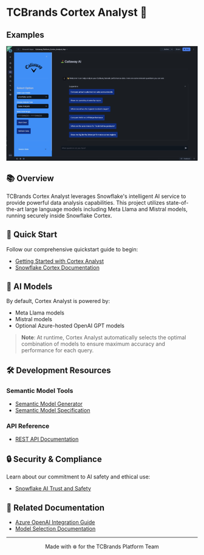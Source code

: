 # TCBrands Cortex Analyst 🤖
## Examples
![Cortex](./Cortex_Analyst.jpg)

## 📚 Overview
TCBrands Cortex Analyst leverages Snowflake's intelligent AI service to provide powerful data analysis capabilities. This project utilizes state-of-the-art large language models including Meta Llama and Mistral models, running securely inside Snowflake Cortex.

## 🚀 Quick Start
Follow our comprehensive quickstart guide to begin:
- [Getting Started with Cortex Analyst](https://quickstarts.snowflake.com/guide/getting_started_with_cortex_analyst/index.html?index=..%2F..index#0)
- [Snowflake Cortex Documentation](https://docs.snowflake.com/en/user-guide/snowflake-cortex/cortex-analyst)

## 🧠 AI Models
By default, Cortex Analyst is powered by:
- Meta Llama models
- Mistral models
- Optional Azure-hosted OpenAI GPT models

> **Note**: At runtime, Cortex Analyst automatically selects the optimal combination of models to ensure maximum accuracy and performance for each query.

## 🛠️ Development Resources

### Semantic Model Tools
- [Semantic Model Generator](https://github.com/Snowflake-Labs/semantic-model-generator)
- [Semantic Model Specification](https://docs.snowflake.com/en/user-guide/snowflake-cortex/cortex-analyst/semantic-model-spec)

### API Reference
- [REST API Documentation](https://docs.snowflake.com/user-guide/snowflake-cortex/cortex-analyst/rest-api)

## 🔒 Security & Compliance
Learn about our commitment to AI safety and ethical use:
- [Snowflake AI Trust and Safety](https://www.snowflake.com/en/legal/compliance/snowflake-ai-trust-and-safety/)

## 📖 Related Documentation
- [Azure OpenAI Integration Guide](https://docs.snowflake.com/en/user-guide/snowflake-cortex/cortex-analyst)
- [Model Selection Documentation](https://docs.snowflake.com/en/user-guide/snowflake-cortex/cortex-analyst)

---
<p align="center">
  Made with ❄️ for the TCBrands Platform Team
</p>
